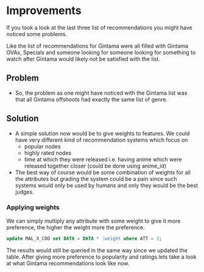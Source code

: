 # Improvements

If you took a look at the last three list of recommendations you might have noticed some problems.

Like the list of recommendations for Gintama were all filled with Gintama OVAs, Specials and someone looking for someone looking for something to watch after Gintama would likely not be satisfied with the list.

## Problem

* So, the problem as one might have noticed with the Gintama list was that all Gintama offshoots had exactly the same list of genre.

## Solution

* A simple solution now would be to give weights to features.
We could have very different kind of recommendation systems which focus on
    * popular nodes
    * highly rated nodes
    * time at which they were released i.e. having anime which were released together closer (could be done using anime_id)
* The best way of course would be some combination of weights for all the attributes but grading the system could be a pain since such systems would only be used by humans and only they would be the best judges.

### Applying weights

We can simply multiply any attribute with some weight to give it more preference, the higher the weight more the preference.

```sql
update MAL_X_COO set DATA = DATA * :weight where ATT = 3;
```

The results would still be queried in the same way since we updated the table.
After giving more preference to popularity and ratings lets take a look at what Gintama recommendations look like now.

